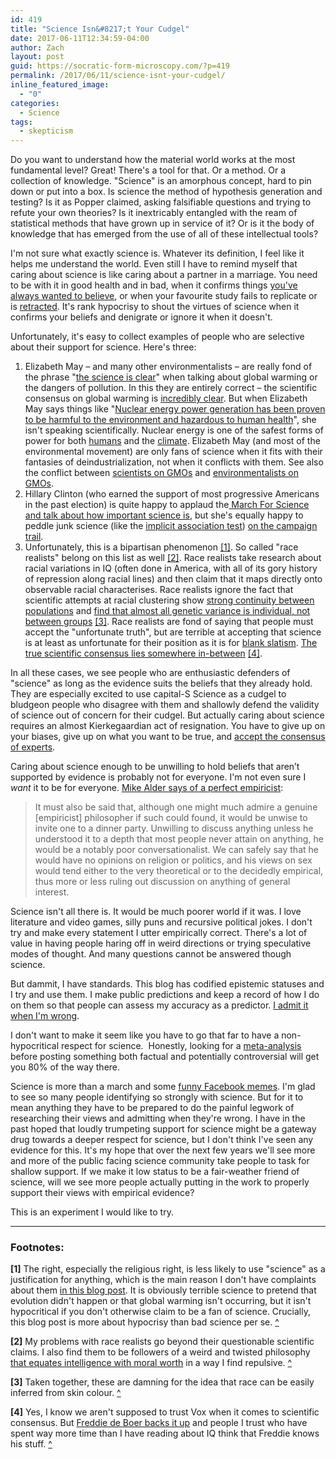 ```yaml
---
id: 419
title: "Science Isn&#8217;t Your Cudgel"
date: 2017-06-11T12:34:59-04:00
author: Zach
layout: post
guid: https://socratic-form-microscopy.com/?p=419
permalink: /2017/06/11/science-isnt-your-cudgel/
inline_featured_image:
  - "0"
categories:
  - Science
tags:
  - skepticism
---
```


Do you want to understand how the material world works at the most fundamental level? Great! There's a tool for that. Or a method. Or a collection of knowledge. "Science" is an amorphous concept, hard to pin down or put into a box. Is science the method of hypothesis generation and testing? Is it as Popper claimed, asking falsifiable questions and trying to refute your own theories? Is it inextricably entangled with the ream of statistical methods that have grown up in service of it? Or is it the body of knowledge that has emerged from the use of all of these intellectual tools?

I'm not sure what exactly science is. Whatever its definition, I feel like it helps me understand the world. Even still I have to remind myself that caring about science is like caring about a partner in a marriage. You need to be with it in good health and in bad, when it confirms things <a href="http://onlinelibrary.wiley.com/doi/10.1111/j.1467-8543.2009.00723.x/abstract">you've always wanted to believe</a>, or when your favourite study fails to replicate or is <a href="http://retractionwatch.com/2014/07/18/the-camel-doesnt-have-two-humps-programming-aptitude-test-canned-for-overzealous-conclusion/">retracted</a>. It's rank hypocrisy to shout the virtues of science when it confirms your beliefs and denigrate or ignore it when it doesn't.

Unfortunately, it's easy to collect examples of people who are selective about their support for science. Here's three:

<ol>
 	<li>Elizabeth May – and many other environmentalists – are really fond of the phrase "<a href="https://twitter.com/ElizabethMay/status/854538884910170113">the science is clear</a>" when talking about global warming or the dangers of pollution. In this they are entirely correct – the scientific consensus on global warming is <a href="https://en.wikipedia.org/wiki/Scientific_opinion_on_climate_change">incredibly clear</a>. But when Elizabeth May says things like "<a href="http://elizabethmaymp.ca/get-involved/phase-out-nuclear-energy-facilities">Nuclear energy power generation has been proven to be harmful to the environment and hazardous to human health</a>", she isn't speaking scientifically. Nuclear energy is one of the safest forms of power for both <a href="https://www.forbes.com/sites/jamesconca/2012/06/10/energys-deathprint-a-price-always-paid/#1be2325709b7">humans</a> and the <a href="https://en.wikipedia.org/wiki/Life-cycle_greenhouse-gas_emissions_of_energy_sources">climate</a>. Elizabeth May (and most of the environmental movement) are only fans of science when it fits with their fantasies of deindustrialization, not when it conflicts with them. See also the conflict between <a href="https://www.ncbi.nlm.nih.gov/pmc/articles/PMC4218791/">scientists on GMOs</a> and <a href="https://www.greenparty.ca/en/policy/vision-green/economy/genetic-engineering">environmentalists on GMOs</a>.</li>
 	<li>Hillary Clinton (who earned the support of most progressive Americans in the past election) is quite happy to applaud the<a href="http://www.huffingtonpost.com/entry/hillary-clinton-science-march_us_58fc91d1e4b00fa7de14ff85"> March For Science and talk about how important science is</a>, but she's equally happy to peddle junk science (like the <a href="https://www.ncbi.nlm.nih.gov/pubmed/19449998">implicit association test</a>) <a href="https://www.washingtonpost.com/video/politics/clinton-on-implicit-bias-in-policing/2016/09/26/46e1e88c-8441-11e6-b57d-dd49277af02f_video.html">on the campaign trail</a>.</li>
 	<li>Unfortunately, this is a bipartisan phenomenon <a href="#science1" id="sciencetop1">[1]</a>. So called "race realists" belong on this list as well <a href="#science2" id="sciencetop2">[2]</a>. Race realists take research about racial variations in IQ (often done in America, with all of its gory history of repression along racial lines) and then claim that it maps directly onto observable racial characterises. Race realists ignore the fact that scientific attempts at racial clustering show <a href="https://en.wikipedia.org/wiki/Human_genetic_clustering#Criticism">strong continuity between populations</a> and <a href="https://web.stanford.edu/group/rosenberglab/papers/popstruct.pdf">find that almost all genetic variance is individual, not between groups</a> <a href="#science3" id="sciencetop3">[3]</a>. Race realists are fond of saying that people must accept the "unfortunate truth", but are terrible at accepting that science is at least as unfortunate for their position as it is for <a href="https://en.wikipedia.org/wiki/Tabula_rasa">blank slatism</a>. <a href="https://www.vox.com/the-big-idea/2017/5/18/15655638/charles-murray-race-iq-sam-harris-science-free-speech">The true scientific consensus lies somewhere in-between</a> <a href="#science4"  id="sciencetop4">[4]</a>.</li>
</ol>
In all these cases, we see people who are enthusiastic defenders of "science" as long as the evidence suits the beliefs that they already hold. They are especially excited to use capital-S Science as a cudgel to bludgeon people who disagree with them and shallowly defend the validity of science out of concern for their cudgel. But actually caring about science requires an almost Kierkegaardian act of resignation. You have to give up on your biases, give up on what you want to be true, and <a href="http://slatestarcodex.com/2017/04/17/learning-to-love-scientific-consensus/">accept the consensus of experts</a>.

Caring about science enough to be unwilling to hold beliefs that aren’t supported by evidence is probably not for everyone. I'm not even sure I <em>want</em> it to be for everyone. <a href="https://philosophynow.org/issues/46/Newtons_Flaming_Laser_Sword">Mike Alder says of a perfect empiricist</a>:

<blockquote>It must also be said that, although one might much admire a genuine [empiricist] philosopher if such could found, it would be unwise to invite one to a dinner party. Unwilling to discuss anything unless he understood it to a depth that most people never attain on anything, he would be a notably poor conversationalist. We can safely say that he would have no opinions on religion or politics, and his views on sex would tend either to the very theoretical or to the decidedly empirical, thus more or less ruling out discussion on anything of general interest.</blockquote>

Science isn't all there is. It would be much poorer world if it was. I love literature and video games, silly puns and recursive political jokes. I don't try and make every statement I utter empirically correct. There's a lot of value in having people haring off in weird directions or trying speculative modes of thought. And many questions cannot be answered though science.

But dammit, I have standards. This blog has codified epistemic statuses and I try and use them. I make public predictions and keep a record of how I do on them so that people can assess my accuracy as a predictor. <a href="#zach-is-wrong-anchor">I admit it when I'm wrong</a>.

I don't want to make it seem like you have to go that far to have a non-hypocritical respect for science.  Honestly, looking for a <a href="http://theincidentaleconomist.com/wordpress/healthcare-triage-meta-analysis/">meta-analysis</a> before posting something both factual and potentially controversial will get you 80% of the way there.

Science is more than a march and some <a href="https://www.facebook.com/IFeakingLoveScience/">funny Facebook memes</a>. I'm glad to see so many people identifying so strongly with science. But for it to mean anything they have to be prepared to do the painful legwork of researching their views and admitting when they're wrong. I have in the past hoped that loudly trumpeting support for science might be a gateway drug towards a deeper respect for science, but I don't think I've seen any evidence for this. It's my hope that over the next few years we'll see more and more of the public facing science community take people to task for shallow support. If we make it low status to be a fair-weather friend of science, will we see more people actually putting in the work to properly support their views with empirical evidence?

This is an experiment I would like to try.

---

<div class="footnotes" markdown="1">
<h3>Footnotes:</h3>

<strong id="science1">[1]</strong> The right, especially the religious right, is less likely to use "science" as a justification for anything, which is the main reason I don't have complaints about them <u>in this blog post</u>. It is obviously terrible science to pretend that evolution didn't happen or that global warming isn't occurring, but it isn't hypocritical if you don't otherwise claim to be a fan of science. Crucially, this blog post is more about hypocrisy than bad science per se. <a href="#sciencetop1">^</a>

<strong id="science2">[2]</strong> My problems with race realists go beyond their questionable scientific claims. I also find them to be followers of a weird and twisted philosophy <a href="http://www.geneticshumanagency.org/ff/on-genes-as-inherent-merit/">that equates intelligence with moral worth</a> in a way I find repulsive. <a href="#sciencetop2">^</a>

<strong id="science3">[3]</strong> Taken together, these are damning for the idea that race can be easily inferred from skin colour. <a href="#sciencetop3">^</a>

<strong id="science4">[4]</strong> Yes, I know we aren't supposed to trust Vox when it comes to scientific consensus. But <a href="https://fredrikdeboer.com/2017/05/19/like-the-validity-of-intelligence-testing-the-heritability-of-intelligence-is-no-longer-scientifically-contentious/">Freddie de Boer backs it up</a> and people I trust who have spent way more time than I have reading about IQ think that Freddie knows his stuff. <a href="#sciencetop4">^</a>

</div>
